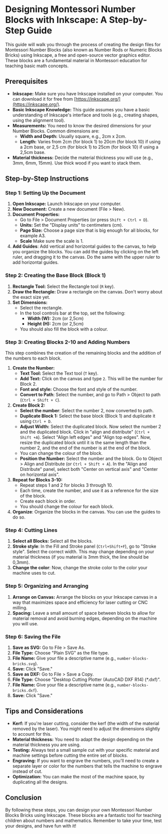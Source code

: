 # Designing Montessori Number Blocks with Inkscape: A Step-by-Step Guide

This guide will walk you through the process of creating the design files for Montessori Number Blocks (also known as Number Rods or Numeric Blocks Bricks) using Inkscape, a free and open-source vector graphics editor. These blocks are a fundamental material in Montessori education for teaching basic math concepts.

## Prerequisites

* **Inkscape:** Make sure you have Inkscape installed on your computer. You can download it for free from [https://inkscape.org/](https://inkscape.org/).
* **Basic Inkscape Knowledge:** This guide assumes you have a basic understanding of Inkscape's interface and tools (e.g., creating shapes, using the alignment tool).
* **Measurements:** You need to know the desired dimensions for your Number Blocks. Common dimensions are:
  * **Width and Depth:** Usually square, e.g., 2cm x 2cm.
  * **Length:** Varies from 2cm (for block 1) to 20cm (for block 10) if using a 2cm base, or 2,5 cm (for block 1) to 25cm (for block 10) if using a 2,5cm base.
* **Material thickness:** Decide the material thickness you will use (e.g., 3mm, 6mm, 15mm). Use thick wood if you want to stack them.

## Step-by-Step Instructions

### Step 1: Setting Up the Document

1. **Open Inkscape:** Launch Inkscape on your computer.
2. **New Document:** Create a new document (File > New).
3. **Document Properties:**
    * Go to File > Document Properties (or press `Shift + Ctrl + D`).
    * **Units:** Set the "Display units" to centimeters (cm).
    * **Page Size:** Choose a page size that is big enough for all blocks, for example A3.
    * **Scale** Make sure the scale is 1.
4. **Add Guides**: Add vertical and horizontal guides to the canvas, to help you organize the blocks. You can add the guides by clicking on the left ruler, and dragging it to the canvas. Do the same with the upper ruler to add horizontal guides.

### Step 2: Creating the Base Block (Block 1)

1. **Rectangle Tool:** Select the Rectangle tool (`R` key).
2. **Draw the Rectangle:** Draw a rectangle on the canvas. Don't worry about the exact size yet.
3. **Set Dimensions:**
    * Select the rectangle.
    * In the tool controls bar at the top, set the following:
        * **Width (W):** 2cm (or 2,5cm)
        * **Height (H):** 2cm (or 2,5cm)
    * You should also fill the block with a colour.

### Step 3: Creating Blocks 2-10 and Adding Numbers

This step combines the creation of the remaining blocks and the addition of the numbers to each block.

1. **Create the Number:**
    * **Text Tool:** Select the Text tool (`T` key).
    * **Add Text:** Click on the canvas and type `2`. This will be the number for Block 2.
    * **Font and style:** Choose the font and style of the number.
    * **Convert to Path**: Select the number, and go to Path > Object to path (`Ctrl + Shift + C`).
2. **Create Block 2:**
    * **Select the number**: Select the number 2, now converted to path.
    * **Duplicate Block 1:** Select the base block (Block 1) and duplicate it using `Ctrl + D`.
    * **Adjust Width:** Select the duplicated block. Now select the number 2 and the duplicated block. Click in "align and distribute" (`Ctrl + Shift +A`). Select "Align left edges" and "Align top edges". Now, resize the duplicated block until it is the same length than the number 2, and the end of the number is at the end of the block.
    * You can change the colour of the block.
    * **Position the Number:** Select the number and the block. Go to Object > Align and Distribute (or `Ctrl + Shift + A`). In the "Align and Distribute" panel, select both "Center on vertical axis" and "Center on horizontal axis".
3. **Repeat for Blocks 3-10:**
    * Repeat steps 1 and 2 for blocks 3 through 10.
    * Each time, create the number, and use it as a reference for the size of the block.
    * Create each block in order.
    * You should change the colour for each block.
4. **Organize**: Organize the blocks in the canvas. You can use the guides to do so.

### Step 4: Cutting Lines

1. **Select all Blocks:** Select all the blocks.
2. **Stroke style**: In the Fill and Stroke panel (`Ctrl+Shift+F`), go to "Stroke style". Select the correct width. This may change depending on your material thickness (if you material is 3mm thick, the line should be 0,3mm).
3. **Change the color**: Now, change the stroke color to the color your machine uses to cut.

### Step 5: Organizing and Arranging

1. **Arrange on Canvas:** Arrange the blocks on your Inkscape canvas in a way that maximizes space and efficiency for laser cutting or CNC milling.
2. **Spacing:** Leave a small amount of space between blocks to allow for material removal and avoid burning edges, depending on the machine you will use.

### Step 6: Saving the File

1. **Save as SVG:** Go to File > Save As.
2. **File Type:** Choose "Plain SVG" as the file type.
3. **File Name:** Give your file a descriptive name (e.g., `number-blocks-bricks.svg`).
4. **Save:** Click "Save."
5. **Save as DXF:** Go to File > Save a Copy.
6. **File Type:** Choose "Desktop Cutting Plotter (AutoCAD DXF R14) (*.dxf)".
7. **File Name:** Give your file a descriptive name (e.g., `number-blocks-bricks.dxf`).
8. **Save:** Click "Save."

## Tips and Considerations

* **Kerf:** If you're laser cutting, consider the kerf (the width of the material removed by the laser). You might need to adjust the dimensions slightly to account for this.
* **Material thickness:** You need to adapt the design depending on the material thickness you are using.
* **Testing:** Always test a small sample cut with your specific material and machine settings before cutting the entire set of blocks.
* **Engraving:** If you want to engrave the numbers, you'll need to create a separate layer or color for the numbers that tells the machine to engrave instead of cut.
* **Optimization:** You can make the most of the machine space, by duplicating all the designs.

## Conclusion

By following these steps, you can design your own Montessori Number Blocks Bricks using Inkscape. These blocks are a fantastic tool for teaching children about numbers and mathematics. Remember to take your time, test your designs, and have fun with it!
